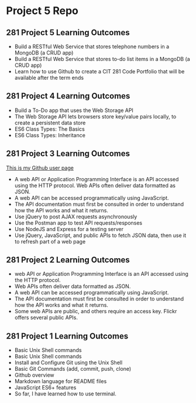 # Project 5 Repo

## 281 Project 5 Learning Outcomes

- Build a RESTful Web Service that stores telephone numbers in a
  MongoDB (a CRUD app)
- Build a RESTful Web Service that stores to-do list items in a
  MongoDB (a CRUD app)
- Learn how to use Github to create a CIT 281 Code Portfolio that
  will be available after the term ends

## 281 Project 4 Learning Outcomes

- Build a To-Do app that uses the Web Storage API
- The Web Storage API lets browsers store key/value pairs locally, to
  create a persistent data store
- ES6 Class Types: The Basics
- ES6 Class Types: Inheritance

## 281 Project 3 Learning Outcomes

[This is my Github user page](https://github.com/nkatz1/nkatz1.github.io)

- A web API or Application Programming Interface is an API
  accessed using the HTTP protocol. Web APIs often deliver data
  formatted as JSON.
- A web API can be accessed programmatically using JavaScript.
- The API documentation must first be consulted in order to
  understand how the API works and what it returns.
- Use jQuery to post AJAX requests asynchronously
- Use the Postman app to test API requests/responses
- Use NodeJS and Express for a testing server
- Use jQuery, JavaScript, and public APIs to fetch JSON data, then
  use it to refresh part of a web page

## 281 Project 2 Learning Outcomes

- web API or Application Programming Interface is an API accessed using the HTTP protocol.
- Web APIs often deliver data formatted as JSON.
- A web API can be accessed programmatically using JavaScript.
- The API documentation must first be consulted in order to understand how the API works and what it returns.
- Some web APIs are public, and others require an access key. Flickr offers several public APIs.

## 281 Project 1 Learning Outcomes

- Basic Unix Shell commands
- Basic Unix Shell commands
- Install and Configure Git using the Unix Shell
- Basic Git Commands (add, commit, push, clone)
- Github overview
- Markdown language for README files
- JavaScript ES6+ features
- So far, I have learned how to use terminal.
